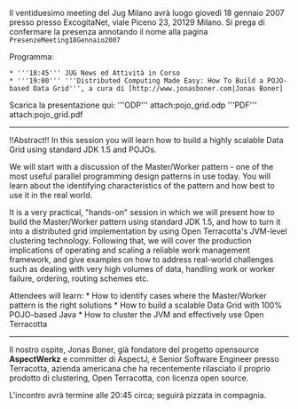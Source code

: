 Il ventiduesimo meeting del Jug Milano avrà luogo giovedì 18 gennaio 2007 presso presso ExcogitaNet, viale Piceno 23, 20129 Milano.
Si prega di confermare la presenza annotando il nome alla pagina `PresenzeMeeting18Gennaio2007`

Programma:

	* '''18:45''' JUG News ed Attività in Corso
	* '''19:00''' '''Distributed Computing Made Easy: How To Build a POJO-based Data Grid''', a cura di [http://www.jonasboner.com|Jonas Boner]

Scarica la presentazione qui: '''ODP''' attach:pojo_grid.odp '''PDF''' attach:pojo_grid.pdf

----
!!Abstract!!
In this session you will learn how to build a highly scalable Data
Grid using standard JDK 1.5 and POJOs.

We will start with a discussion of the Master/Worker pattern - one of
the most useful parallel programming design patterns in use today. You
will learn about the identifying characteristics of the pattern and
how best to use it in the real world.

It is a very practical, "hands-on" session in which we will present
how to build the Master/Worker pattern using standard JDK 1.5, and how
to turn it into a distributed grid implementation by using Open
Terracotta's JVM-level clustering technology. Following that, we will
cover the production implications of operating and scaling a reliable
work management framework, and give examples on how to address
real-world challenges such as dealing with very high volumes of data,
handling work or worker failure, ordering, routing schemes etc.

Attendees will learn:
	* How to identify cases where the Master/Worker pattern is the right
solutions
	* How to build a scalable Data Grid with 100% POJO-based Java
	* How to cluster the JVM and effectively use Open Terracotta

----
Il nostro ospite, Jonas Boner, già fondatore del progetto opensource __AspectWerkz__ e committer di AspectJ, è Senior Software Engineer presso Terracotta, azienda americana che ha recentemente rilasciato il proprio prodotto di clustering, Open Terracotta, con licenza open source.

L'incontro avrà termine alle 20:45 circa; seguirà pizzata in compagnia.
